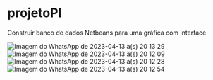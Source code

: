 # projetoPI

Construir banco de dados Netbeans para uma gráfica com interface

![Imagem do WhatsApp de 2023-04-13 à(s) 20 13 29](https://user-images.githubusercontent.com/130268724/232659640-50780c32-9ef5-4d36-b2fc-7f829e24ff7d.jpg)
![Imagem do WhatsApp de 2023-04-13 à(s) 20 12 09](https://user-images.githubusercontent.com/130268724/232659644-f9a6d4c4-b614-4406-b705-a490fe09d5d8.jpg)
![Imagem do WhatsApp de 2023-04-13 à(s) 20 12 28](https://user-images.githubusercontent.com/130268724/232659645-f9ca863e-0335-405c-8d7f-8e2fd7d04109.jpg)
![Imagem do WhatsApp de 2023-04-13 à(s) 20 12 54](https://user-images.githubusercontent.com/130268724/232659647-9ead4cbe-5578-451a-a9dc-81ee3b733406.jpg)
